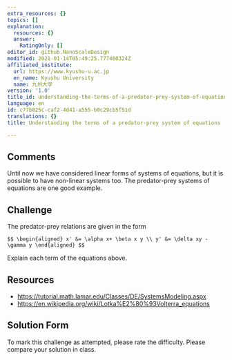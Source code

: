 ```yaml
---
extra_resources: {}
topics: []
explanation:
  resources: {}
  answer:
    RatingOnly: []
editor_id: github.NanoScaleDesign
modified: 2021-01-14T05:49:25.777460324Z
affiliated_institute:
  url: https://www.kyushu-u.ac.jp
  en_name: Kyushu University
  name: 九州大学
version: '1.0'
title_id: understanding-the-terms-of-a-predator-prey-system-of-equations
language: en
id: c77b825c-caf2-4d41-a555-b0c29cb5f51d
translations: {}
title: Understanding the terms of a predator-prey system of equations

---
```


## Comments
Until now we have considered linear forms of systems of equations, but it is possible to have non-linear systems too. The predator-prey systems of equations are one good example.

## Challenge
The predator-prey relations are given in the form

`$$
\begin{aligned}
  x' &= \alpha x+ \beta x y \\
  y' &= \delta xy - \gamma y
\end{aligned}
 $$`
 
Explain each term of the equations above.

## Resources
- https://tutorial.math.lamar.edu/Classes/DE/SystemsModeling.aspx
- https://en.wikipedia.org/wiki/Lotka%E2%80%93Volterra_equations

## Solution Form

To mark this challenge as attempted, please rate the difficulty.
Please compare your solution in class.